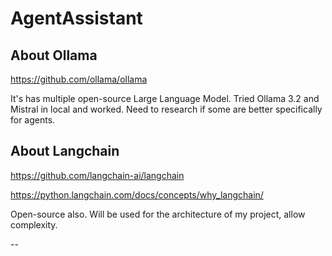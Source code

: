 # AgentAssistant



## About Ollama

https://github.com/ollama/ollama

It's has multiple open-source Large Language Model. Tried Ollama 3.2 and Mistral in local and worked.
Need to research if some are better specifically for agents.

## About Langchain

https://github.com/langchain-ai/langchain

https://python.langchain.com/docs/concepts/why_langchain/

Open-source also. Will be used for the architecture of my project, allow complexity.

--